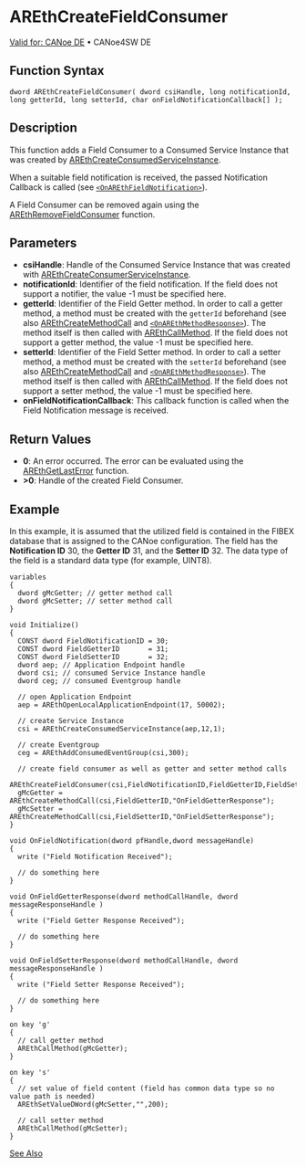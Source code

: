 # AREthCreateFieldConsumer

[Valid for: CANoe DE](../../../../Shared/FeatureAvailability.md) • CANoe4SW DE

## Function Syntax

```
dword AREthCreateFieldConsumer( dword csiHandle, long notificationId, long getterId, long setterId, char onFieldNotificationCallback[] );
```

## Description

This function adds a Field Consumer to a Consumed Service Instance that was created by [AREthCreateConsumedServiceInstance](CAPLfunctionAREthCreateConsumedServiceInstance.md).

When a suitable field notification is received, the passed Notification Callback is called (see [`<OnAREthFieldNotification>`](CAPLfunctionOnAREthFieldNotification.md)).

A Field Consumer can be removed again using the [AREthRemoveFieldConsumer](CAPLfunctionAREthRemoveFieldConsumer.md) function.

## Parameters

- **csiHandle**: Handle of the Consumed Service Instance that was created with [AREthCreateConsumerServiceInstance](CAPLfunctionAREthCreateConsumedServiceInstance.md).
- **notificationId**: Identifier of the field notification. If the field does not support a notifier, the value -1 must be specified here.
- **getterId**: Identifier of the Field Getter method. In order to call a getter method, a method must be created with the `getterId` beforehand (see also [AREthCreateMethodCall](CAPLfunctionAREthCreateMethodCall.md) and [`<OnAREthMethodResponse>`](CAPLfunctionOnAREthMethodResponse.md)). The method itself is then called with [AREthCallMethod](CAPLfunctionAREthCallMethod.md). If the field does not support a getter method, the value -1 must be specified here.
- **setterId**: Identifier of the Field Setter method. In order to call a setter method, a method must be created with the `setterId` beforehand (see also [AREthCreateMethodCall](CAPLfunctionAREthCreateMethodCall.md) and [`<OnAREthMethodResponse>`](CAPLfunctionOnAREthMethodResponse.md)). The method itself is then called with [AREthCallMethod](CAPLfunctionAREthCallMethod.md). If the field does not support a setter method, the value -1 must be specified here.
- **onFieldNotificationCallback**: This callback function is called when the Field Notification message is received.

## Return Values

- **0**: An error occurred. The error can be evaluated using the [AREthGetLastError](CAPLfunctionAREthGetLastError.md) function.
- **>0**: Handle of the created Field Consumer.

## Example

In this example, it is assumed that the utilized field is contained in the FIBEX database that is assigned to the CANoe configuration. The field has the **Notification ID** 30, the **Getter ID** 31, and the **Setter ID** 32. The data type of the field is a standard data type (for example, UINT8).

```plaintext
variables
{
  dword gMcGetter; // getter method call
  dword gMcSetter; // setter method call
}

void Initialize()
{
  CONST dword FieldNotificationID = 30;
  CONST dword FieldGetterID       = 31;
  CONST dword FieldSetterID       = 32;
  dword aep; // Application Endpoint handle
  dword csi; // consumed Service Instance handle
  dword ceg; // consumed Eventgroup handle

  // open Application Endpoint
  aep = AREthOpenLocalApplicationEndpoint(17, 50002);

  // create Service Instance
  csi = AREthCreateConsumedServiceInstance(aep,12,1);

  // create Eventgroup
  ceg = AREthAddConsumedEventGroup(csi,300);

  // create field consumer as well as getter and setter method calls
  AREthCreateFieldConsumer(csi,FieldNotificationID,FieldGetterID,FieldSetterID,"OnFieldNotification");
  gMcGetter = AREthCreateMethodCall(csi,FieldGetterID,"OnFieldGetterResponse");
  gMcSetter = AREthCreateMethodCall(csi,FieldSetterID,"OnFieldSetterResponse");
}

void OnFieldNotification(dword pfHandle,dword messageHandle)
{
  write ("Field Notification Received");

  // do something here
}

void OnFieldGetterResponse(dword methodCallHandle, dword messageResponseHandle )
{
  write ("Field Getter Response Received");

  // do something here
}

void OnFieldSetterResponse(dword methodCallHandle, dword messageResponseHandle )
{
  write ("Field Setter Response Received");

  // do something here
}

on key 'g'
{
  // call getter method
  AREthCallMethod(gMcGetter);
}

on key 's'
{
  // set value of field content (field has common data type so no value path is needed)
  AREthSetValueDWord(gMcSetter,"",200);

  // call setter method
  AREthCallMethod(gMcSetter);
}
```

[See Also](javascript:void(0);)
